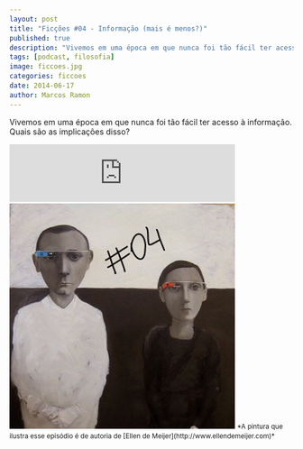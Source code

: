 ```yaml
---
layout: post
title: "Ficções #04 - Informação (mais é menos?)"
published: true
description: "Vivemos em uma época em que nunca foi tão fácil ter acesso à informação. Quais são as implicações disso?"
tags: [podcast, filosofia]
image: ficcoes.jpg
categories: ficcoes
date: 2014-06-17
author: Marcos Ramon
---
```


Vivemos em uma época em que nunca foi tão fácil ter acesso à informação. Quais são as implicações disso?
     
<iframe src="https://anchor.fm/podcastficcoes/embed/episodes/Informao-mais--menos-e47jd8/a-aggl16" height="102px" width="400px" frameborder="0" scrolling="no"></iframe>

<img src="/assets/images/04_50.png" height="400" width="400" alt="Ellen de Meijer">
<small>*A pintura que ilustra esse episódio é de autoria de [Ellen de Meijer](http://www.ellendemeijer.com)*</small>

